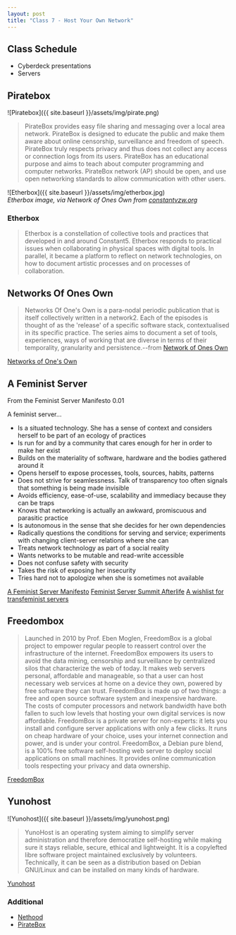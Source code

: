 ```yaml
---
layout: post
title: "Class 7 - Host Your Own Network"
---
```


## Class Schedule

- Cyberdeck presentations
- Servers


## Piratebox

![Piratebox]({{ site.baseurl }}/assets/img/pirate.png)  

>  PirateBox provides easy file sharing and messaging over a local area network.
> PirateBox is designed to educate the public and make them aware about online censorship, surveillance and freedom of speech.
> PirateBox truly respects privacy and thus does not collect any access or connection logs from its users.
> PirateBox has an educational purpose and aims to teach about computer programming and computer networks.
> PirateBox network (AP) should be open, and use open networking standards to allow communication with other users.

![Etherbox]({{ site.baseurl }}/assets/img/etherbox.jpg)  
*Etherbox image, via Network of Ones Own from [constantvzw.org](https://networksofonesown.constantvzw.org/etherbox/manual.html#etherbox-experiences)*

### Etherbox

> Etherbox is a constellation of collective tools and practices that developed in and around Constant5. Etherbox responds to practical issues when collaborating in physical spaces with digital tools. In parallel, it became a platform to reflect on network technologies, on how to document artistic processes and on processes of collaboration.

## Networks Of Ones Own

> Networks Of One's Own is a para-nodal periodic publication that is itself collectively written in a network2. Each of the episodes is thought of as the 'release' of a specific software stack, contextualised in its specific practice. The series aims to document a set of tools, experiences, ways of working that are diverse in terms of their temporality, granularity and persistence.--from [Network of Ones Own](https://networksofonesown.constantvzw.org/etherbox/manual.html)

[Networks of One's Own](https://networksofonesown.constantvzw.org/etherbox/manual.html#etherbox-experiences)

## A Feminist Server

From the Feminist Server Manifesto 0.01

A feminist server… 

* Is a situated technology. She has a sense of context and considers herself to be part of an ecology of practices
* Is run for and by a community that cares enough for her in order to make her exist
* Builds on the materiality of software, hardware and the bodies gathered around it
* Opens herself to expose processes, tools, sources, habits, patterns
* Does not strive for seamlessness. Talk of transparency too often signals that something is being made invisible
* Avoids efficiency, ease-of-use, scalability and immediacy because they can be traps
* Knows that networking is actually an awkward, promiscuous and parasitic practice
* Is autonomous in the sense that she decides for her own dependencies
* Radically questions the conditions for serving and service; experiments with changing client-server relations where she can
* Treats network technology as part of a social reality
* Wants networks to be mutable and read-write accessible
* Does not confuse safety with security
* Takes the risk of exposing her insecurity
* Tries hard not to apologize when she is sometimes not available

[A Feminist Server Manifesto](https://hub.xpub.nl/systers/mediawiki/index.php?title=A_Feminist_Server_Manifesto)
[Feminist Server Summit Afterlife](https://areyoubeingserved.constantvzw.org/Summit_afterlife.xhtml)
[A wishlist for transfeminist servers](https://www.bakonline.org/prospections/a-wishlist-for-transfeminist-servers/)

## Freedombox

> Launched in 2010 by Prof. Eben Moglen, FreedomBox is a global project to empower regular people to reassert control over the infrastructure of the internet. FreedomBox empowers its users to avoid the data mining, censorship and surveillance by centralized silos that characterize the web of today. It makes web servers personal, affordable and manageable, so that a user can host necessary web services at home on a device they own, powered by free software they can trust.
> FreedomBox is made up of two things: a free and open source software system and inexpensive hardware. The costs of computer processors and network bandwidth have both fallen to such low levels that hosting your own digital services is now affordable.
> FreedomBox is a private server for non-experts: it lets you install and configure server applications with only a few clicks. It runs on cheap hardware of your choice, uses your internet connection and power, and is under your control. 
>  FreedomBox, a Debian pure blend, is a 100% free software self-hosting web server to deploy social applications on small machines. It provides online communication tools respecting your privacy and data ownership. 

[FreedomBox](https://freedombox.org/)

## Yunohost

![Yunohost]({{ site.baseurl }}/assets/img/yunohost.png)  

> YunoHost is an operating system aiming to simplify server administration and therefore democratize self-hosting while making sure it stays reliable, secure, ethical and lightweight. It is a copylefted libre software project maintained exclusively by volunteers. Technically, it can be seen as a distribution based on Debian GNU/Linux and can be installed on many kinds of hardware.

[Yunohost](https://yunohost.org/en/whatsyunohost)

### Additional

* [Nethood](http://nethood.org/links/)
* [PirateBox](https://piratebox.cc/start)

